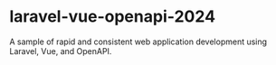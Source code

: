 # laravel-vue-openapi-2024
A sample of rapid and consistent web application development using Laravel, Vue, and OpenAPI.
